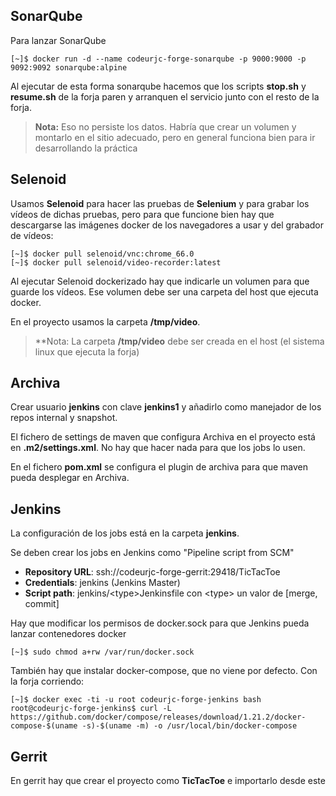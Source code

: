 ## SonarQube

Para lanzar SonarQube

```
[~]$ docker run -d --name codeurjc-forge-sonarqube -p 9000:9000 -p 9092:9092 sonarqube:alpine
```

Al ejecutar de esta forma sonarqube hacemos que los scripts **stop.sh** y **resume.sh** de la forja paren y arranquen el servicio junto con el resto de la forja.

> **Nota:** Eso no persiste los datos. Habría que crear un volumen y montarlo en el sitio adecuado, pero en general funciona bien para ir desarrollando la práctica



## Selenoid

Usamos **Selenoid** para hacer las pruebas de **Selenium** y para grabar los vídeos de dichas pruebas, pero para que funcione bien hay que descargarse las imágenes docker de los navegadores a usar y del grabador de vídeos:

```
[~]$ docker pull selenoid/vnc:chrome_66.0
[~]$ docker pull selenoid/video-recorder:latest
```

Al ejecutar Selenoid dockerizado hay que indicarle un volumen para que guarde los vídeos. Ese volumen debe ser una carpeta del host que ejecuta docker.

En el proyecto usamos la carpeta **/tmp/video**.

> **Nota: La carpeta **/tmp/video** debe ser creada en el host (el sistema linux que ejecuta la forja)


## Archiva


Crear usuario **jenkins** con clave **jenkins1** y añadirlo como manejador de los repos internal y snapshot.

El fichero de settings de maven que configura Archiva en el proyecto está en **.m2/settings.xml**. No hay que hacer nada para que los jobs lo usen.

En el fichero **pom.xml** se configura el plugin de archiva para que maven pueda desplegar en Archiva.


## Jenkins

La configuración de los jobs está en la carpeta **jenkins**.

Se deben crear los jobs en Jenkins como "Pipeline script from SCM"
- **Repository URL**: ssh://codeurjc-forge-gerrit:29418/TicTacToe
- **Credentials**: jenkins (Jenkins Master)
- **Script path**: jenkins/\<type>Jenkinsfile con \<type> un valor de [merge, commit]


Hay que modificar los permisos de docker.sock para que Jenkins pueda lanzar contenedores docker

```
[~]$ sudo chmod a+rw /var/run/docker.sock
```

También hay que instalar docker-compose, que no viene por defecto.
Con la forja corriendo:

```
[~]$ docker exec -ti -u root codeurjc-forge-jenkins bash
root@codeurjc-forge-jenkins$ curl -L https://github.com/docker/compose/releases/download/1.21.2/docker-compose-$(uname -s)-$(uname -m) -o /usr/local/bin/docker-compose
```

## Gerrit

En gerrit hay que crear el proyecto como **TicTacToe** e importarlo desde este

